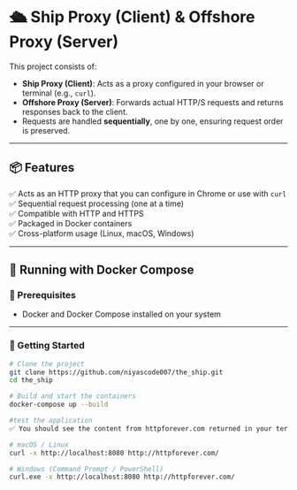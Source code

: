 # 🛳️ Ship Proxy (Client) & Offshore Proxy (Server)

This project consists of:
- **Ship Proxy (Client)**: Acts as a proxy configured in your browser or terminal (e.g., `curl`).
- **Offshore Proxy (Server)**: Forwards actual HTTP/S requests and returns responses back to the client.
- Requests are handled **sequentially**, one by one, ensuring request order is preserved.

---

## 📦 Features

✅ Acts as an HTTP proxy that you can configure in Chrome or use with `curl`  
✅ Sequential request processing (one at a time)  
✅ Compatible with HTTP and HTTPS  
✅ Packaged in Docker containers  
✅ Cross-platform usage (Linux, macOS, Windows)

---

## 🐳 Running with Docker Compose

### 🔧 Prerequisites
- Docker and Docker Compose installed on your system

---

### 🚀 Getting Started

```bash
# Clone the project
git clone https://github.com/niyascode007/the_ship.git
cd the_ship

# Build and start the containers
docker-compose up --build

#test the application
✅ You should see the content from httpforever.com returned in your terminal.

# macOS / Linux
curl -x http://localhost:8080 http://httpforever.com/

# Windows (Command Prompt / PowerShell)
curl.exe -x http://localhost:8080 http://httpforever.com/
